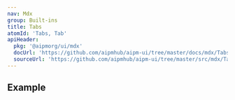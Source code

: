 ```yaml
---
nav: Mdx
group: Built-ins
title: Tabs
atomId: 'Tabs, Tab'
apiHeader:
  pkg: '@aipmorg/ui/mdx'
  docUrl: 'https://github.com/aipmhub/aipm-ui/tree/master/docs/mdx/Tabs/index.md'
  sourceUrl: 'https://github.com/aipmhub/aipm-ui/tree/master/src/mdx/Tabs/index.tsx'
---
```


## Example

<code src="./demos/index.tsx" ></code>

